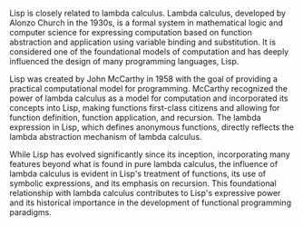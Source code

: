 Lisp is closely related to lambda calculus. Lambda calculus, developed by Alonzo Church in the 1930s, is a formal system in mathematical logic and computer science for expressing computation based on function abstraction and application using variable binding and substitution. It is considered one of the foundational models of computation and has deeply influenced the design of many programming languages,  Lisp.

Lisp was created by John McCarthy in 1958 with the goal of providing a practical computational model for programming. McCarthy recognized the power of lambda calculus as a model for computation and incorporated its concepts into Lisp, making functions first-class citizens and allowing for function definition, function application, and recursion. The lambda expression in Lisp, which defines anonymous functions, directly reflects the lambda abstraction mechanism of lambda calculus.

While Lisp has evolved significantly since its inception, incorporating many features beyond what is found in pure lambda calculus, the influence of lambda calculus is evident in Lisp's treatment of functions, its use of symbolic expressions, and its emphasis on recursion. This foundational relationship with lambda calculus contributes to Lisp's expressive power and its historical importance in the development of functional programming paradigms.

